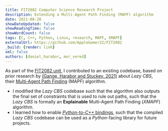 ```yaml
---
title: FIT2082 Computer Science Research Project
description: Extending a Multi-Agent Path Finding (MAPF) algorithm
date: 2021-08-20
showDateUpdated: false
showReadingTime: false
showWordCount: false
tags: [C, C++, Python, Linux, research, MAPF, XMAPF]
externalUrl: https://github.com/AppleGamer22/FIT2082
_build: {render: link}
xml: false
authors: [daniel_harabor, mor_vered]
---
```

As part of the [FIT2082 unit](https://handbook.monash.edu/2021/units/FIT2082), I contributed to an existing codebase, based on prior research by [(Gange, Harabor and Stuckey, 2021)](https://ojs.aaai.org/index.php/ICAPS/article/view/3471) about *Lazy CBS*, their [Multi-Agent Path Finding](https://en.wikipedia.org/wiki/Pathfinding#Multi-agent_pathfinding) (MAPF) algorithm.

* I modified the *Lazy CBS* codebase such that the algorithm also outputs the final set of constraints that is used to rule out paths, such that the *Lazy CBS* is formally an **Explainable** Multi-Agent Path Finding (*XMAPF*) algorithm.
* I learned how to enable [*Python*-to-*C++* bindings](https://pybind11.readthedocs.io/en/stable/), such that the compiled *Lazy CBS* codebase can be used as a *Python*-facing library for future projects.